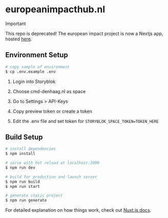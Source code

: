 # europeanimpacthub.nl

> [!IMPORTANT]  
> This repo is deprecated! The european impact project is now a Nextjs app, hosted [here](https://github.com/newdesigners/european-impact).

## Environment Setup

```bash
# copy sample of environment
$ cp .env.example .env
```
1. Login into Storyblok
2. Choose cmd-denhaag.nl as space

3. Go to Settings > API-Keys

4. Copy preview token or create a token

5. Edit the .env file and set token for ``STORYBLOK_SPACE_TOKEN=TOKEN_HERE``

## Build Setup

```bash
# install dependencies
$ npm install

# serve with hot reload at localhost:3000
$ npm run dev

# build for production and launch server
$ npm run build
$ npm run start

# generate static project
$ npm run generate
```

For detailed explanation on how things work, check out [Nuxt.js docs](https://nuxtjs.org).

